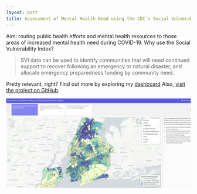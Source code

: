 ```yaml
---
layout: post
title: Assessment of Mental Health Need using the CDC's Social Vulnerability Index (SVI) and the Child Opportunity Index (COI) in the context of COVID19
---
```


Aim: routing public health efforts and mental health resources to those areas of increased mental health need during COVID-19. 
Why use the Social Vulnerability Index?

  > SVI data can be used to identify communities that will need continued support to recover following an emergency or natural disaster, and allocate emergency preparedness funding by community need.

Pretty relevant, right? Find out more by exploring my [dashboard](https://jensennhu.github.io/covid19_mh_need/)
Also, [visit the project on GitHub](https://github.com/jensennhu/covid19_mh_need).

![Image description](https://github.com/jensennhu/jensennhu.github.io/blob/master/_images/mh_needs_svi_dash.JPG)
